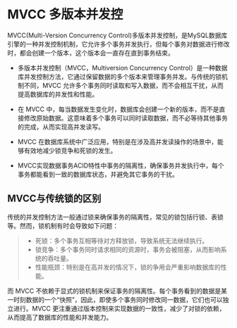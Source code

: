 # MVCC 多版本并发控
MVCC(Multi-Version Concurrency Control)多版本并发控制，是MySQL数据库引擎的一种并发控制机制，它允许多个事务并发执行，但每个事务对数据进行修改时，都会创建一个版本，这个版本会一直存在直到事务结束。

- 多版本并发控制（MVCC，Multiversion Concurrency Control）是一种数据库并发控制方法，它通过保留数据的多个版本来管理事务并发。与传统的锁机制不同，MVCC 允许多个事务同时读取和写入数据，而不会相互干扰，从而提高数据库的并发性和性能。

- 在 MVCC 中，每当数据发生变化时，数据库会创建一个新的版本，而不是直接修改原始数据。这意味着多个事务可以同时读取数据，而不必等待其他事务的完成，从而实现高并发读写。

- MVCC 在数据库系统中广泛应用，特别是在涉及高并发读操作的场景中，能够有效地减少锁竞争和死锁的发生。

- MVCC实现数据事务ACID特性中事务的隔离性，确保事务并发执行中，每个事务都能看到一致的数据库状态，并避免其它事务的干扰。

## MVCC与传统锁的区别
传统的并发控制方法一般通过锁来确保事务的隔离性，常见的锁包括行锁、表锁等。然而，锁机制有时会导致如下问题：
> - 死锁：多个事务互相等待对方释放锁，导致系统无法继续执行。
> - 锁竞争：多个事务同时请求相同的资源时，事务会被阻塞，从而影响系统的吞吐量。
> - 性能瓶颈：特别是在高并发的情况下，锁的争用会严重影响数据库的性能。

而 MVCC 不依赖于显式的锁机制来保证事务的隔离性。每个事务看到的数据是某一时刻数据的一个“快照”，因此，即使多个事务同时修改同一数据，它们也可以独立进行。MVCC 更注重通过版本控制来实现数据的一致性，减少了对锁的依赖，从而提高了数据库的性能和并发能力。
